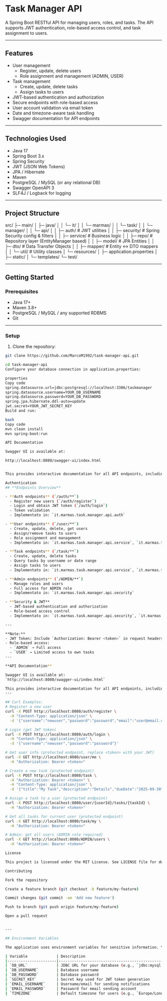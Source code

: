 # Task Manager API

A Spring Boot RESTful API for managing users, roles, and tasks. The API supports JWT authentication, role-based access control, and task assignment to users.

---

## **Features**

- User management
  - Register, update, delete users
  - Role assignment and management (ADMIN, USER)
- Task management
  - Create, update, delete tasks
  - Assign tasks to users
- JWT-based authentication and authorization
- Secure endpoints with role-based access
- User account validation via email token
- Date and timezone-aware task handling
- Swagger documentation for API endpoints

---

## **Technologies Used**

- Java 17
- Spring Boot 3.x
- Spring Security
- JWT (JSON Web Tokens)
- JPA / Hibernate
- Maven
- PostgreSQL / MySQL (or any relational DB)
- Swagger OpenAPI 3
- SLF4J / Logback for logging

---

## **Project Structure**
src/
├─ main/
│  ├─ java/
│  │  └─ it/
│  │     └─ marmas/
│  │        └─ task/
│  │           └─ manager/
│  │              └─ api/
│  │                 ├─ auth/         # JWT utilities
│  │                 ├─ security/     # Spring Security config & filters
│  │                 ├─ service/      # Business logic
│  │                 ├─ repo/         # Repository layer (EntityManager based)
│  │                 ├─ model/        # JPA Entities
│  │                 ├─ dto/          # Data Transfer Objects
│  │                 ├─ mapper/       # Entity <-> DTO mappers
│  │                 └─ util/         # Utility classes
│  └─ resources/
│     ├─ application.properties
│     ├─ static/
│     └─ templates/
└─ test/


---

## **Getting Started**

### **Prerequisites**

- Java 17+
- Maven 3.8+
- PostgreSQL / MySQL / any supported RDBMS
- Git

---

### **Setup**

1. Clone the repository:

```bash
git clone https://github.com/MarcoM1992/task-manager-api.git

cd task-manager-api
Configure your database connection in application.properties:

properties
Copy code
spring.datasource.url=jdbc:postgresql://localhost:3306/taskmanager
spring.datasource.username=YOUR_DB_USERNAME
spring.datasource.password=YOUR_DB_PASSWORD
spring.jpa.hibernate.ddl-auto=update
jwt.secret=YOUR_JWT_SECRET_KEY
Build and run:

bash
Copy code
mvn clean install
mvn spring-boot:run

API Documentation

Swagger UI is available at:

http://localhost:8080/swagger-ui/index.html


This provides interactive documentation for all API endpoints, including request/response models.

Authentication
## **Endpoints Overview**

- **Auth endpoints** (`/auth/**`)
  - Register new users (`/auth/register`)
  - Login and obtain JWT token (`/auth/login`)
  - Token validation
  - Implementato in: `it.marmas.task.manager.api.auth`

- **User endpoints** (`/user/**`)
  - Create, update, delete, get users
  - Assign/remove tasks to users
  - Role assignment and management
  - Implementato in: `it.marmas.task.manager.api.service`, `it.marmas.task.manager.api.model`, `it.marmas.task.manager.api.dto`, `it.marmas.task.manager.api.mapper`

- **Task endpoints** (`/task/**`)
  - Create, update, delete tasks
  - Query tasks by username or date range
  - Assign tasks to users
  - Implementato in: `it.marmas.task.manager.api.service`, `it.marmas.task.manager.api.model`, `it.marmas.task.manager.api.dto`, `it.marmas.task.manager.api.mapper`

- **Admin endpoints** (`/ADMIN/**`)
  - Manage roles and users
  - Full access for ADMIN role
  - Implementato in: `it.marmas.task.manager.api.security`

- **Security & JWT**
  - JWT-based authentication and authorization
  - Role-based access control
  - Implementato in: `it.marmas.task.manager.api.security`, `it.marmas.task.manager.api.auth`

---

**Note:**  
- JWT Token: Include `Authorization: Bearer <token>` in request headers for protected endpoints.
- Role-based access:  
  - `ADMIN` → Full access  
  - `USER` → Limited access to own tasks
---

**API Documentation**

Swagger UI is available at:  
`http://localhost:8080/swagger-ui/index.html`

This provides interactive documentation for all API endpoints, including request/response models.
---

## Curl Examples:
# Register a new user
curl -X POST http://localhost:8080/auth/register \
  -H "Content-Type: application/json" \
  -d '{"username":"newuser","password":"password","email":"user@email.com"}'

# Login (get JWT token)
curl -X POST http://localhost:8080/auth/login \
  -H "Content-Type: application/json" \
  -d '{"username":"newuser","password":"password"}'

# Get user info (protected endpoint, replace <token> with your JWT)
curl -X GET http://localhost:8080/user/me \
  -H "Authorization: Bearer <token>"

# Create a new task (protected endpoint)
curl -X POST http://localhost:8080/task \
  -H "Authorization: Bearer <token>" \
  -H "Content-Type: application/json" \
  -d '{"title":"My Task","description":"Details","dueDate":"2025-09-30"}'

# Assign a task to a user (protected endpoint)
curl -X POST http://localhost:8080/user/{userId}/tasks/{taskId} \
  -H "Authorization: Bearer <token>"

# Get all tasks for current user (protected endpoint)
curl -X GET http://localhost:8080/task/my \
  -H "Authorization: Bearer <token>"

# Admin: get all users (ADMIN role required)
curl -X GET http://localhost:8080/ADMIN/users \
  -H "Authorization: Bearer <token>"

License

This project is licensed under the MIT License. See LICENSE file for details.

Contributing

Fork the repository

Create a feature branch (git checkout -b feature/my-feature)

Commit changes (git commit -am 'Add new feature')

Push to branch (git push origin feature/my-feature)

Open a pull request


---

## Environment Variables

The application uses environment variables for sensitive information. You can set them in your OS or use a `.env` file with a tool like [dotenv](https://github.com/motdotla/dotenv).

| Variable             | Description                                      |
|----------------------|--------------------------------------------------|
| `DB_URL`             | JDBC URL for your database (e.g., `jdbc:mysql://localhost:3306/taskdb`) |
| `DB_USERNAME`        | Database username                                |
| `DB_PASSWORD`        | Database password                                |
| `SECRET_KEY`         | Secret key used for JWT token generation         |
| `EMAIL_USERNAME`     | Username/email for sending notifications         |
| `EMAIL_PASSWORD`     | Password for email sending account               |
| `TIMEZONE`           | Default timezone for users (e.g., `Europe/London`) |

